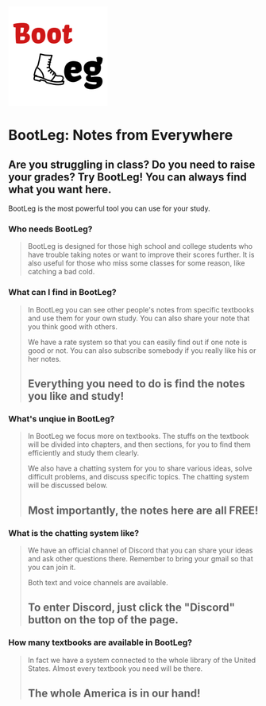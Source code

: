![alt text](/public/images/bootleg.png "Logo")

BootLeg: Notes from Everywhere
====================
Are you struggling in class? Do you need to raise your grades? Try BootLeg! You can always find what you want here.
---------------------

BootLeg is the most powerful tool you can use for your study.

### Who needs BootLeg?
> BootLeg is designed for those high school and college students who have trouble taking notes or want to improve their scores further. It is also useful for those who miss some classes for some reason, like catching a bad cold.

### What can I find in BootLeg?
> In BootLeg you can see other people's notes from specific textbooks and use them for your own study. You can also share your note that you think good with others.
>
> We have a rate system so that you can easily find out if one note is good or not. You can also subscribe somebody if you really like his or her notes.
>
> ## Everything you need to do is find the notes you like and study!

### What's unqiue in BootLeg?
> In BootLeg we focus more on textbooks. The stuffs on the textbook will be divided into chapters, and then sections, for you to find them efficiently and study them clearly.
>
> We also have a chatting system for you to share various ideas, solve difficult problems, and discuss specific topics. The chatting system will be discussed below.
>
> ## Most importantly, the notes here are all FREE!


### What is the chatting system like?
> We have an official channel of Discord that you can share your ideas and ask other questions there. Remember to bring your gmail so that you can join it.
>
> Both text and voice channels are available.
>
> ## To enter Discord, just click the "Discord" button on the top of the page.


### How many textbooks are available in BootLeg?
> In fact we have a system connected to the whole library of the United States. Almost every textbook you need will be there.
>
> ## The whole America is in our hand!
